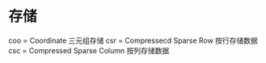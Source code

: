 # 存储
coo = Coordinate 三元组存储
csr = Compressecd Sparse Row 按行存储数据
csc = Compressed Sparse Column 按列存储数据
